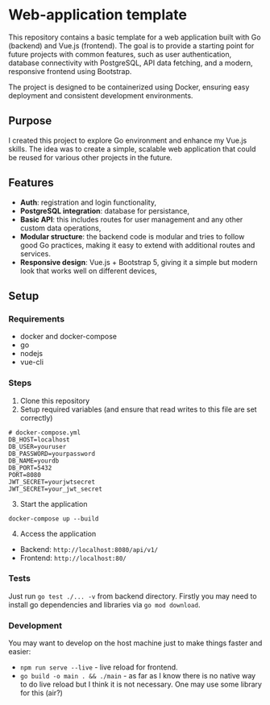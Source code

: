 # Web-application template

This repository contains a basic template for a web application built with Go (backend) and Vue.js (frontend).
The goal is to provide a starting point for future projects with common features, such as user authentication,
database connectivity with PostgreSQL, API data fetching, and a modern, responsive frontend using Bootstrap.

The project is designed to be containerized using Docker,
ensuring easy deployment and consistent development environments.

## Purpose

I created this project to explore Go environment and enhance my Vue.js skills.
The idea was to create a simple, scalable web application that could be reused for various other projects in the future.

## Features

* **Auth**: registration and login functionality,
* **PostgreSQL integration**: database for persistance,
* **Basic API**: this includes routes for user management and any other custom data operations,
* **Modular structure**: the backend code is modular and tries to follow good Go practices, making it easy to extend with additional routes and services.
* **Responsive design**: Vue.js + Bootstrap 5, giving it a simple but modern look that works well on different devices,

## Setup

### Requirements

* docker and docker-compose
* go
* nodejs
* vue-cli

### Steps

1. Clone this repository
2. Setup required variables (and ensure that read writes to this file are set correctly)

```
# docker-compose.yml
DB_HOST=localhost
DB_USER=youruser
DB_PASSWORD=yourpassword
DB_NAME=yourdb
DB_PORT=5432
PORT=8080
JWT_SECRET=yourjwtsecret
JWT_SECRET=your_jwt_secret
```

3. Start the application

```
docker-compose up --build
```

4. Access the application

* Backend: `http://localhost:8080/api/v1/`
* Frontend: `http://localhost:80/`

### Tests

Just run `go test ./... -v` from backend directory. Firstly you may need to install go dependencies and libraries via `go mod download`.

### Development

You may want to develop on the host machine just to make things faster and easier:

* `npm run serve --live` - live reload for frontend.
* `go build -o main . && ./main` - as far as I know there is no native way to do live reload but I think it is not necessary. One may use some library for this (air?)
